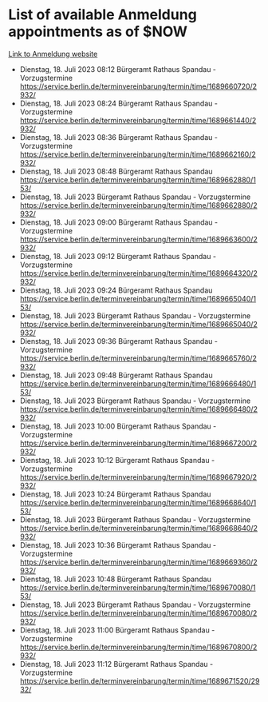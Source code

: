 # List of available Anmeldung appointments as of $NOW
[Link to Anmeldung website](https://service.berlin.de/terminvereinbarung/termin/tag.php?termin=1&anliegen[]=120686&dienstleisterlist=122210,122217,327316,122219,327312,122227,327314,122231,327346,122243,327348,122254,122252,329742,122260,329745,122262,329748,122271,327278,122273,327274,122277,327276,330436,122280,327294,122282,327290,122284,327292,122291,327270,122285,327266,122286,327264,122296,327268,150230,329760,122297,327286,122294,327284,122312,329763,122314,329775,122304,327330,122311,327334,122309,327332,317869,122281,327352,122279,329772,122283,122276,327324,122274,327326,122267,329766,122246,327318,122251,327320,122257,327322,122208,327298,122226,327300&herkunft=http%3A%2F%2Fservice.berlin.de%2Fdienstleistung%2F120686%2F)
- Dienstag, 18. Juli 2023 08:12 Bürgeramt Rathaus Spandau - Vorzugstermine https://service.berlin.de/terminvereinbarung/termin/time/1689660720/2932/
- Dienstag, 18. Juli 2023 08:24 Bürgeramt Rathaus Spandau - Vorzugstermine https://service.berlin.de/terminvereinbarung/termin/time/1689661440/2932/
- Dienstag, 18. Juli 2023 08:36 Bürgeramt Rathaus Spandau - Vorzugstermine https://service.berlin.de/terminvereinbarung/termin/time/1689662160/2932/
- Dienstag, 18. Juli 2023 08:48 Bürgeramt Rathaus Spandau https://service.berlin.de/terminvereinbarung/termin/time/1689662880/153/
- Dienstag, 18. Juli 2023  Bürgeramt Rathaus Spandau - Vorzugstermine https://service.berlin.de/terminvereinbarung/termin/time/1689662880/2932/
- Dienstag, 18. Juli 2023 09:00 Bürgeramt Rathaus Spandau - Vorzugstermine https://service.berlin.de/terminvereinbarung/termin/time/1689663600/2932/
- Dienstag, 18. Juli 2023 09:12 Bürgeramt Rathaus Spandau - Vorzugstermine https://service.berlin.de/terminvereinbarung/termin/time/1689664320/2932/
- Dienstag, 18. Juli 2023 09:24 Bürgeramt Rathaus Spandau https://service.berlin.de/terminvereinbarung/termin/time/1689665040/153/
- Dienstag, 18. Juli 2023  Bürgeramt Rathaus Spandau - Vorzugstermine https://service.berlin.de/terminvereinbarung/termin/time/1689665040/2932/
- Dienstag, 18. Juli 2023 09:36 Bürgeramt Rathaus Spandau - Vorzugstermine https://service.berlin.de/terminvereinbarung/termin/time/1689665760/2932/
- Dienstag, 18. Juli 2023 09:48 Bürgeramt Rathaus Spandau https://service.berlin.de/terminvereinbarung/termin/time/1689666480/153/
- Dienstag, 18. Juli 2023  Bürgeramt Rathaus Spandau - Vorzugstermine https://service.berlin.de/terminvereinbarung/termin/time/1689666480/2932/
- Dienstag, 18. Juli 2023 10:00 Bürgeramt Rathaus Spandau - Vorzugstermine https://service.berlin.de/terminvereinbarung/termin/time/1689667200/2932/
- Dienstag, 18. Juli 2023 10:12 Bürgeramt Rathaus Spandau - Vorzugstermine https://service.berlin.de/terminvereinbarung/termin/time/1689667920/2932/
- Dienstag, 18. Juli 2023 10:24 Bürgeramt Rathaus Spandau https://service.berlin.de/terminvereinbarung/termin/time/1689668640/153/
- Dienstag, 18. Juli 2023  Bürgeramt Rathaus Spandau - Vorzugstermine https://service.berlin.de/terminvereinbarung/termin/time/1689668640/2932/
- Dienstag, 18. Juli 2023 10:36 Bürgeramt Rathaus Spandau - Vorzugstermine https://service.berlin.de/terminvereinbarung/termin/time/1689669360/2932/
- Dienstag, 18. Juli 2023 10:48 Bürgeramt Rathaus Spandau https://service.berlin.de/terminvereinbarung/termin/time/1689670080/153/
- Dienstag, 18. Juli 2023  Bürgeramt Rathaus Spandau - Vorzugstermine https://service.berlin.de/terminvereinbarung/termin/time/1689670080/2932/
- Dienstag, 18. Juli 2023 11:00 Bürgeramt Rathaus Spandau - Vorzugstermine https://service.berlin.de/terminvereinbarung/termin/time/1689670800/2932/
- Dienstag, 18. Juli 2023 11:12 Bürgeramt Rathaus Spandau - Vorzugstermine https://service.berlin.de/terminvereinbarung/termin/time/1689671520/2932/

